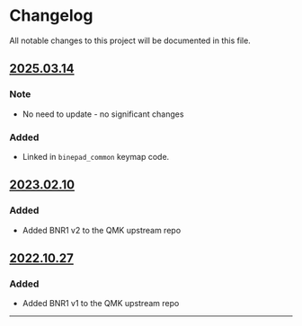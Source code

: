 # Changelog

All notable changes to this project will be documented in this file.


## [2025.03.14]

### Note

- No need to update - no significant changes

### Added

- Linked in `binepad_common` keymap code.  


## [2023.02.10]

### Added

- Added BNR1 v2 to the QMK upstream repo


## [2022.10.27]

### Added

- Added BNR1 v1 to the QMK upstream repo



---

[2025.03.14]: https://github.com/binepad-global/qmk_userspace_binepad/commit/fd532d15d98d2462a3173c0ccecd6ebc8824a1f3
[2023.02.10]: https://github.com/qmk/qmk_firmware/pull/19770
[2022.10.27]: https://github.com/qmk/qmk_firmware/pull/18809
